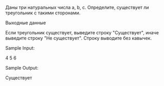 Даны три натуральных числа a, b, c. Определите, существует ли треугольник с такими сторонами.

Выходные данные

Если треугольник существует, выведите строку "Существует", иначе выведите строку "Не существует". Строку выводите без кавычек.

Sample Input:

4 5 6

Sample Output:

Существует